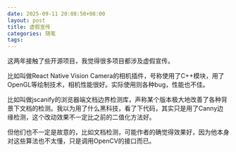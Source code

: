 ```yaml
---
date: 2025-09-11 20:08:50+08:00
layout: post
title: 虚假宣传
categories: 随笔
tags: 
---
```



这两年接触了些开源项目，我觉得很多项目都涉及虚假宣传。

比如叫做React Native Vision Camera的相机插件，号称使用了C++模块，用了OpenGL等绘制技术，相机性能很好。实际使用则各种bug，性能也不佳。

比如叫做jscanify的浏览器端文档边界检测库，声称某个版本极大地改善了各种背景下文档的检测。我以为用了什么黑科技，看了下代码，其实只是用了Canny边缘检测，这个改动效果不一定比之前的二值化方法好。

但他们也不一定是故意的，比如文档检测，可能作者的确觉得效果好，因为他本身对这些算法也不太懂，只是调用OpenCV的接口而已。










